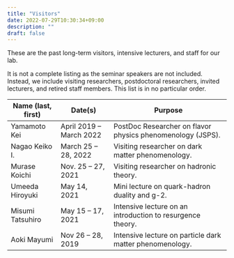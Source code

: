 ```yaml
---
title: "Visitors"
date: 2022-07-29T10:30:34+09:00
description: ""
draft: false
---
```

<!--
NOTE:
Tilte is displayed as Topic title in Home page and Listing page.
Description is displayed as Short summary in Home page.
This area up to !--more-- is displayed as Summary in listing pages linked from sidebar items.
-->
These are the past long-term visitors, intensive lecturers, and staff for our lab.
<!--more-->
It is not a complete listing as the seminar speakers are not included.  Instead, we include visiting researchers, postdoctoral researchers, invited lecturers, and retired staff members.  This list is in no particular order.

| Name (last, first) | Date(s) | Purpose | 
| ---- | ---- | ---- |
| Yamamoto Kei | April 2019 – March 2022 | PostDoc Researcher on flavor physics phenomenology (JSPS). |
| Nagao Keiko I. | March 25 – 28, 2022 | Visiting researcher on dark matter phenomenology. |
| Murase Koichi | Nov. 25 – 27, 2021 | Visiting researcher on hadronic theory. |
| Umeeda Hiroyuki | May 14, 2021 | Mini lecture on quark-hadron duality and g-2. | 
| Misumi Tatsuhiro | May 15 – 17, 2021| Intensive lecture on an introduction to resurgence theory. |
| Aoki Mayumi | Nov 26 – 28, 2019 | Intensive lecture on particle dark matter phenomenology. |
